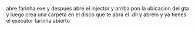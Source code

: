 abre farinha.exe y despues abre el injector y arriba pon la ubicacion del gta y luego crea una carpeta en el disco que te abra el .dll y abrelo y ya tienes el executor farinha abierto
